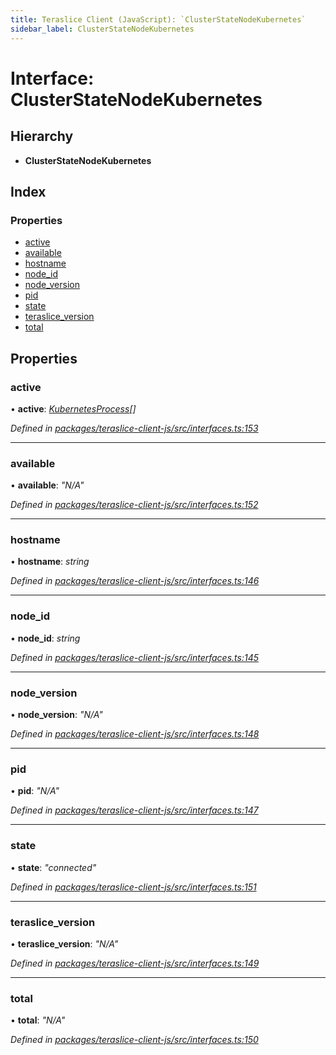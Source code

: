 ```yaml
---
title: Teraslice Client (JavaScript): `ClusterStateNodeKubernetes`
sidebar_label: ClusterStateNodeKubernetes
---
```


# Interface: ClusterStateNodeKubernetes

## Hierarchy

* **ClusterStateNodeKubernetes**

## Index

### Properties

* [active](clusterstatenodekubernetes.md#active)
* [available](clusterstatenodekubernetes.md#available)
* [hostname](clusterstatenodekubernetes.md#hostname)
* [node_id](clusterstatenodekubernetes.md#node_id)
* [node_version](clusterstatenodekubernetes.md#node_version)
* [pid](clusterstatenodekubernetes.md#pid)
* [state](clusterstatenodekubernetes.md#state)
* [teraslice_version](clusterstatenodekubernetes.md#teraslice_version)
* [total](clusterstatenodekubernetes.md#total)

## Properties

###  active

• **active**: *[KubernetesProcess](kubernetesprocess.md)[]*

*Defined in [packages/teraslice-client-js/src/interfaces.ts:153](https://github.com/terascope/teraslice/blob/b843209f9/packages/teraslice-client-js/src/interfaces.ts#L153)*

___

###  available

• **available**: *"N/A"*

*Defined in [packages/teraslice-client-js/src/interfaces.ts:152](https://github.com/terascope/teraslice/blob/b843209f9/packages/teraslice-client-js/src/interfaces.ts#L152)*

___

###  hostname

• **hostname**: *string*

*Defined in [packages/teraslice-client-js/src/interfaces.ts:146](https://github.com/terascope/teraslice/blob/b843209f9/packages/teraslice-client-js/src/interfaces.ts#L146)*

___

###  node_id

• **node_id**: *string*

*Defined in [packages/teraslice-client-js/src/interfaces.ts:145](https://github.com/terascope/teraslice/blob/b843209f9/packages/teraslice-client-js/src/interfaces.ts#L145)*

___

###  node_version

• **node_version**: *"N/A"*

*Defined in [packages/teraslice-client-js/src/interfaces.ts:148](https://github.com/terascope/teraslice/blob/b843209f9/packages/teraslice-client-js/src/interfaces.ts#L148)*

___

###  pid

• **pid**: *"N/A"*

*Defined in [packages/teraslice-client-js/src/interfaces.ts:147](https://github.com/terascope/teraslice/blob/b843209f9/packages/teraslice-client-js/src/interfaces.ts#L147)*

___

###  state

• **state**: *"connected"*

*Defined in [packages/teraslice-client-js/src/interfaces.ts:151](https://github.com/terascope/teraslice/blob/b843209f9/packages/teraslice-client-js/src/interfaces.ts#L151)*

___

###  teraslice_version

• **teraslice_version**: *"N/A"*

*Defined in [packages/teraslice-client-js/src/interfaces.ts:149](https://github.com/terascope/teraslice/blob/b843209f9/packages/teraslice-client-js/src/interfaces.ts#L149)*

___

###  total

• **total**: *"N/A"*

*Defined in [packages/teraslice-client-js/src/interfaces.ts:150](https://github.com/terascope/teraslice/blob/b843209f9/packages/teraslice-client-js/src/interfaces.ts#L150)*
